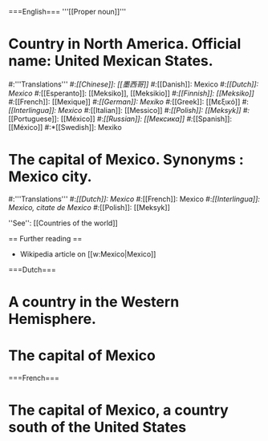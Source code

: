 ===English===
'''[[Proper noun]]'''

# Country in North America. Official name: United Mexican States.
#:'''Translations'''
#:*[[Chinese]]: [[墨西哥]]
#:*[[Danish]]: Mexico
#:*[[Dutch]]: Mexico
#:*[[Esperanto]]: [[Meksiko]], [[Meksikio]]
#:*[[Finnish]]: [[Meksiko]]
#:*[[French]]: [[Mexique]]
#:*[[German]]: Mexiko
#:*[[Greek]]: [[Μεξικό]]
#:*[[Interlingua]]: Mexico
#:*[[Italian]]: [[Messico]]
#:*[[Polish]]: [[Meksyk]]
#:*[[Portuguese]]: [[México]]
#:*[[Russian]]: [[Мексика]]
#:*[[Spanish]]: [[México]]
#:*[[Swedish]]: Mexiko
# The capital of Mexico. Synonyms : Mexico city.
#:'''Translations'''
#:*[[Dutch]]: Mexico
#:*[[French]]: Mexico
#:*[[Interlingua]]: Mexico, citate de Mexico
#:*[[Polish]]: [[Meksyk]]

''See'': [[Countries of the world]]

== Further reading ==

* Wikipedia article on [[w:Mexico|Mexico]]

===Dutch===
# A country in the Western Hemisphere.
# The capital of Mexico

===French===
# The capital of Mexico, a country south of the United States